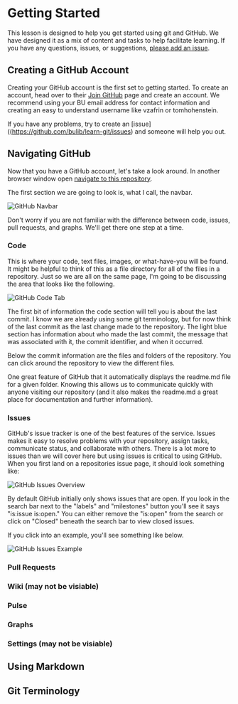 # Getting Started 

This lesson is designed to help you get started using git and GitHub. We have designed it as a mix of content and tasks to help facilitate learning. If you have any questions, issues, or suggestions, [please add an issue](https://github.com/bulib/learn-git/issues).


## Creating a GitHub Account 

Creating your GitHub account is the first set to getting started. To create an account, head over to their [Join GitHub](https://github.com/join) page and create an account. We recommend using your BU email address for contact information and creating an easy to understand username like vzafrin or tomhohenstein. 

If you have any problems, try to create an [issue]((https://github.com/bulib/learn-git/issues) and someone will help you out. 

## Navigating GitHub 

Now that you have a GitHub account, let's take a look around. In another browser window open [navigate to this repository](https://github.com/bulib/learn-git). 

The first section we are going to look is, what I call, the navbar. 

![GitHub Navbar](https://raw.githubusercontent.com/bulib/learn-git/master/images/getting-started-github-navbar.png)

Don't worry if you are not familiar with the difference between code, issues, pull requests, and graphs. We'll get there one step at a time. 

### Code 

This is where your code, text files, images, or what-have-you will be found. It might be helpful to think of this as a file directory for all of the files in a repository. Just so we are all on the same page, I'm going to be discussing the area that looks like the following.

![GitHub Code Tab](https://raw.githubusercontent.com/bulib/learn-git/master/images/getting-started-code.png)

The first bit of information the code section will tell you is about the last commit. I know we are already using some git terminology, but for now think of the last commit as the last change made to the repository. The light blue section has information about who made the last commit, the message that was associated with it, the commit identifier, and when it occurred.

Below the commit information are the files and folders of the repository. You can click around the repository to view the different files. 

One great feature of GitHub that it automatically displays the readme.md file for a given folder. Knowing this allows us to communicate quickly with anyone visiting our repository (and it also makes the readme.md a great place for documentation and further information). 

### Issues 

GitHub's issue tracker is one of the best features of the service. Issues makes it easy to resolve problems with your repository, assign tasks, communicate status, and collaborate with others. There is a lot more to issues than we will cover here but using issues is critical to using GitHub. When you first land on a repositories issue page, it should look something like: 

![GitHub Issues Overview](https://raw.githubusercontent.com/bulib/learn-git/master/images/getting-started-issues-overview.png)

By default GitHub initially only shows issues that are open. If you look in the search bar next to the "labels" and "milestones" button you'll see it says "is:issue is:open." You can either remove the "is:open" from the search or click on "Closed" beneath the search bar to view closed issues.  

If you click into an example, you'll see something like below. 

![GitHub Issues Example](https://github.com/bulib/learn-git/blob/master/images/getting-started-issues-example.png)

### Pull Requests 

### Wiki (may not be visiable) 

### Pulse 

### Graphs 

### Settings (may not be visiable) 

## Using Markdown 


## Git Terminology 
